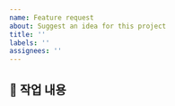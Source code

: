 ```yaml
---
name: Feature request
about: Suggest an idea for this project
title: ''
labels: ''
assignees: ''
---
```


## 📃 작업 내용

<!-- (작업할 내용에 대해 간단히 작성) -->
